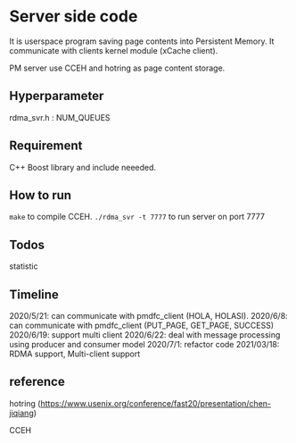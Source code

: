# Server side code

It is userspace program saving page contents into Persistent Memory.
It communicate with clients kernel module (xCache client).

PM server use CCEH and hotring as page content storage.

## Hyperparameter
rdma_svr.h : NUM_QUEUES

## Requirement

C++ Boost library and include neeeded.

## How to run

```make``` to compile CCEH.
```./rdma_svr -t 7777``` to run server on port 7777

## Todos

statistic

## Timeline

2020/5/21: can communicate with pmdfc_client (HOLA, HOLASI).
2020/6/8: can communicate with pmdfc_client (PUT_PAGE, GET_PAGE, SUCCESS)
2020/6/19: support multi client
2020/6/22: deal with message processing using producer and consumer model
2020/7/1: refactor code
2021/03/18: RDMA support, Multi-client support

## reference

hotring (https://www.usenix.org/conference/fast20/presentation/chen-jiqiang)

CCEH
